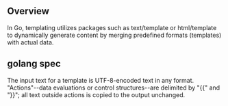 ## Overview 


In Go, templating utilizes packages such as text/template or html/template to dynamically generate content by merging predefined formats (templates) with actual data.



## golang spec

The input text for a template is UTF-8-encoded text in any format. "Actions"--data evaluations or control structures--are delimited by "{{" and "}}"; all text outside actions is copied to the output unchanged.